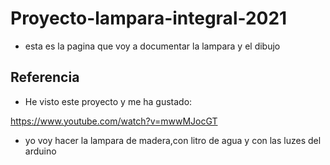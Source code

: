 # Proyecto-lampara-integral-2021


* esta es la pagina que voy a documentar la lampara y el dibujo


## Referencia

* He visto este proyecto y me ha gustado:

https://www.youtube.com/watch?v=mwwMJocGT

* yo voy hacer la lampara de madera,con litro de agua y con las luzes del arduino


                                                                                                                                                 
